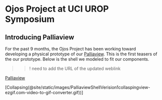# Ojos Project at UCI UROP Symposium

## Introducing Palliaview
For the past 9 months, the Ojos Project has been working toward developing a 
physical prototype of our [Palliaview](). This is the first teasers of the our 
prototype. Below is the shell we modeled to fit our components.
>>! need to add the URL of the updated weblink

[Palliaview](@site/static/images/PalliaviewShellVerision1rotatingview-ezgif.com-video-to-gif-converter.gif)

[Collapsing(@site/static/images/PalliaviewShellVerision1collaspingview-ezgif.com-video-to-gif-converter.gif))]